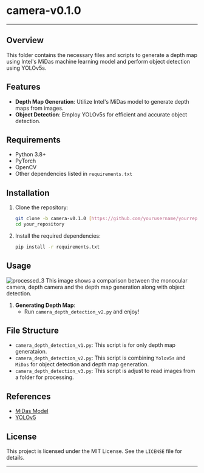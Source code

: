 # camera-v0.1.0
---
## Overview
This folder contains the necessary files and scripts to generate a depth map using Intel's MiDas machine learning model and perform object detection using YOLOv5s.

## Features
- **Depth Map Generation**: Utilize Intel's MiDas model to generate depth maps from images.
- **Object Detection**: Employ YOLOv5s for efficient and accurate object detection.

## Requirements
- Python 3.8+
- PyTorch
- OpenCV
- Other dependencies listed in `requirements.txt`

## Installation
1. Clone the repository:
    ```sh
    git clone -b camera-v0.1.0 [https://github.com/yourusername/yourrepository.git](https://github.com/STARS-NRM-Navigation/NRM-Navigation/)
    cd your_repository
    ```

2. Install the required dependencies:
    ```sh
    pip install -r requirements.txt
    ```

## Usage
![processed_3](https://github.com/STARS-NRM-Navigation/NRM-Navigation/assets/59177816/141be07d-b50f-48e6-a627-5b4d419b5084)
This image shows a comparison between the monocular camera, depth camera and the depth map generation along with object detection.

1. **Generating Depth Map**:
    - Run `camera_depth_detection_v2.py` and enjoy!

## File Structure
- `camera_depth_detection_v1.py`: This script is for only depth map generataion.
- `camera_depth_detection_v2.py`: This script is combining `Yolov5s` and `MiDas` for object detection and depth map generation.
- `camera_depth_detection_v3.py`: This script is adjust to read images from a folder for processing.

## References
- [MiDas Model](https://github.com/intel-isl/MiDaS)
- [YOLOv5](https://github.com/ultralytics/yolov5)

## License
This project is licensed under the MIT License. See the `LICENSE` file for details.

---
